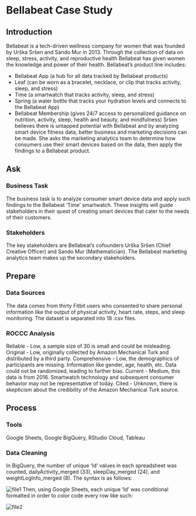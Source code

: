 # Bellabeat Case Study

## Introduction
Bellabeat is a tech-driven wellness company for women that was founded by Urška Sršen and Sando Mur in 2013.  Through the collection of data on sleep, stress, activity, and reproductive health Bellabeat has given women the knowledge and power of their health.  Bellabeat’s product line includes:
- Bellabeat App (a hub for all data tracked by Bellabeat products)
- Leaf (can be worn as a bracelet, necklace, or clip that tracks activity, sleep, and stress)
- Time (a smartwatch that tracks activity, sleep, and stress)
- Spring (a water bottle that tracks your hydration levels and connects to the Bellabeat App)
- Bellabeat Membership (gives 24/7 access to personalized guidance on nutrition, activity, sleep, health and beauty, and mindfulness)
Sršen believes there is untapped potential with Bellabeat and by analyzing smart device fitness data, better business and marketing decisions can be made.  She asks the marketing analytics team to determine how consumers use their smart devices based on the data, then apply the findings to a Bellabeat product. 
## Ask
### Business Task
The business task is to analyze consumer smart device data and apply such findings to the Bellabeat ‘Time’ smartwatch.  These insights will guide stakeholders in their quest of creating smart devices that cater to the needs of their customers.
### Stakeholders
The key stakeholders are Bellabeat’s cofounders Urška Sršen (Chief Creative Officer) and Sando Mur (Mathematician).  The Bellabeat marketing analytics team makes up the secondary stakeholders.
## Prepare
### Data Sources
The data comes from thirty Fitbit users who consented to share personal information like the output of physical activity, heart rate, steps, and sleep monitoring.  The dataset is separated into 18 .csv files.
### ROCCC Analysis
Reliable - Low, a sample size of 30 is small and could be misleading.
Original - Low, originally collected by Amazon Mechanical Turk and distributed by a third party. 
Comprehensive - Low, the demographics of participants are missing.  Information like gender, age, health, etc.  Data could not be randomized, leading to further bias.
Current - Medium, this data is from 2016.  Smartwatch technology and subsequent consumer behavior may not be representative of today. 
Cited - Unknown, there is skepticism about the credibility of the Amazon Mechanical Turk source.
## Process
### Tools
Google Sheets, Google BigQuery, RStudio Cloud, Tableau
### Data Cleaning
In BigQuery, the number of unique ‘Id’ values in each spreadsheet was counted, dailyActivity_merged (33), sleepDay_merged (24), and weightLogInfo_merged (8).  The syntax is as follows:

![file1](https://github.com/seanh824/BellabeatProject/assets/140123586/3adce867-0862-4806-9980-098762dd3840)
Then, using Google Sheets, each unique ‘Id’ was conditional formatted in order to color code every row like such:

![file2](https://github.com/seanh824/BellabeatProject/assets/140123586/96cab103-c84f-44f0-a3de-402a71b06eca)


